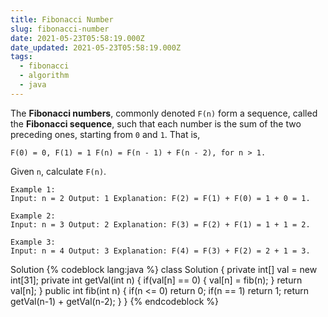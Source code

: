 ```yaml
---
title: Fibonacci Number
slug: fibonacci-number
date: 2021-05-23T05:58:19.000Z
date_updated: 2021-05-23T05:58:19.000Z
tags: 
  - fibonacci
  - algorithm
  - java
---
```


The **Fibonacci numbers**, commonly denoted `F(n)` form a sequence, called the **Fibonacci sequence**, such that each number is the sum of the two preceding ones, starting from `0` and `1`. That is,

    F(0) = 0, F(1) = 1 F(n) = F(n - 1) + F(n - 2), for n > 1.

Given `n`, calculate `F(n)`.

    Example 1:
    Input: n = 2 Output: 1 Explanation: F(2) = F(1) + F(0) = 1 + 0 = 1.
    
    Example 2:
    Input: n = 3 Output: 2 Explanation: F(3) = F(2) + F(1) = 1 + 1 = 2.
    
    Example 3:
    Input: n = 4 Output: 3 Explanation: F(4) = F(3) + F(2) = 2 + 1 = 3.

Solution
{% codeblock lang:java %}
class Solution {
    private int[] val = new int[31];
    private int getVal(int n) {
        if(val[n] == 0) {
            val[n] = fib(n);
        }
        return val[n];
    }
    public int fib(int n) {
        if(n <= 0) return 0;
        if(n == 1) return 1;
        return getVal(n-1) + getVal(n-2);
    }
}
{% endcodeblock %}

